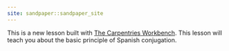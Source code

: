```yaml
---
site: sandpaper::sandpaper_site
---
```


This is a new lesson built with [The Carpentries Workbench][workbench]. 
This lesson will teach you about the basic principle of Spanish conjugation.

[workbench]: https://carpentries.github.io/sandpaper-docs

